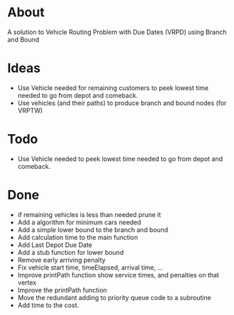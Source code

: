 # About
A solution to Vehicle Routing Problem with Due Dates (VRPD) using Branch and Bound

# Ideas
- Use Vehicle needed for remaining customers to peek lowest time needed to go from depot and comeback.
- Use vehicles (and their paths) to produce branch and bound nodes (for VRPTW)

# Todo
- Use Vehicle needed to peek lowest time needed to go from depot and comeback.

# Done
- if remaining vehicles is less than needed prune it
- Add a algorithm for minimum cars needed
- Add a simple lower bound to the branch and bound
- Add calculation time to the main function
- Add Last Depot Due Date
- Add a stub function for lower bound
- Remove early arriving penalty
- Fix vehicle start time, timeElapsed, arrival time, ...
- Improve printPath function show service times, and penalties on that vertex
- Improve the printPath function
- Move the redundant adding to priority queue code to a subroutine
- Add time to the cost.